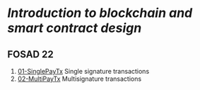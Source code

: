 # *Introduction to blockchain and smart contract design*
## FOSAD 22 ##

1. [01-SinglePayTx](01-SinglePayTx) Single signature transactions
2. [02-MultiPayTx](02-MultiPayTx) Multisignature transactions
